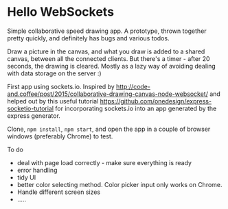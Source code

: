 # Hello WebSockets

Simple collaborative speed drawing app. A prototype, thrown together pretty quickly, and definitely has bugs and various todos. 

Draw a picture in the canvas, and what you draw is added to a shared canvas, between all the connected clients. But there's a timer - after 20 seconds, the drawing is cleared. Mostly as a lazy way of avoiding dealing with data storage on the server :) 

First app using sockets.io. Inspired by <a href="http://code-and.coffee/post/2015/collaborative-drawing-canvas-node-websocket/">http://code-and.coffee/post/2015/collaborative-drawing-canvas-node-websocket/</a> and helped out by this useful tutorial <a href="">https://github.com/onedesign/express-socketio-tutorial</a> for incorporating sockets.io into an app generated by the express generator.

Clone, `npm install`, `npm start`, and open the app in a couple of browser windows (preferably Chrome) to test.

To do 
- deal with page load correctly - make sure everything is ready
- error handling
- tidy UI
- better color selecting method. Color picker input only works on Chrome.
- Handle different screen sizes
- .....
